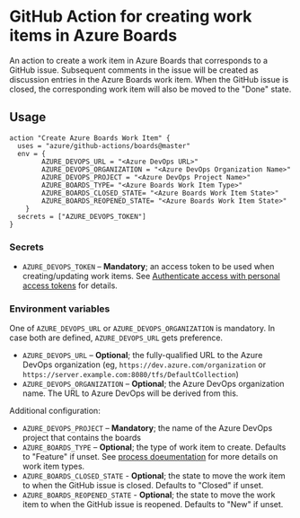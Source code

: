 # GitHub Action for creating work items in Azure Boards

An action to create a work item in Azure Boards that corresponds to
a GitHub issue.  Subsequent comments in the issue will be created as
discussion entries in the Azure Boards work item.  When the GitHub
issue is closed, the corresponding work item will also be moved to the
"Done" state.

## Usage

```
action "Create Azure Boards Work Item" {
  uses = "azure/github-actions/boards@master"
  env = {
		AZURE_DEVOPS_URL = "<Azure DevOps URL>"
		AZURE_DEVOPS_ORGANIZATION = "<Azure DevOps Organization Name>"
		AZURE_DEVOPS_PROJECT = "<Azure DevOps Project Name>"
		AZURE_BOARDS_TYPE= "<Azure Boards Work Item Type>"
		AZURE_BOARDS_CLOSED_STATE= "<Azure Boards Work Item State>"
		AZURE_BOARDS_REOPENED_STATE= "<Azure Boards Work Item State>"
	}
  secrets = ["AZURE_DEVOPS_TOKEN"]
}
```

### Secrets

- `AZURE_DEVOPS_TOKEN` – **Mandatory**; an access token to be used when creating/updating work items.  See [Authenticate access with personal access tokens](https://docs.microsoft.com/en-us/azure/devops/organizations/accounts/use-personal-access-tokens-to-authenticate?view=azure-devops) for details. 


### Environment variables

One of `AZURE_DEVOPS_URL` or `AZURE_DEVOPS_ORGANIZATION` is mandatory.
In case both are defined, `AZURE_DEVOPS_URL` gets preference.

- `AZURE_DEVOPS_URL` – **Optional**; the fully-qualified URL to the Azure DevOps organization (eg, `https://dev.azure.com/organization` or `https://server.example.com:8080/tfs/DefaultCollection`)
- `AZURE_DEVOPS_ORGANIZATION` – **Optional**; the Azure DevOps organization name.  The URL to Azure DevOps will be derived from this.

Additional configuration:

- `AZURE_DEVOPS_PROJECT` – **Mandatory**; the name of the Azure DevOps project that contains the boards
- `AZURE_BOARDS_TYPE` – **Optional**; the type of work item to create.  Defaults to "Feature" if unset.  See [process doeumentation](https://docs.microsoft.com/en-us/azure/devops/boards/work-items/guidance/choose-process?view=azure-devops) for more details on work item types.
- `AZURE_BOARDS_CLOSED_STATE` - **Optional**; the state to move the work item to when the GitHub issue is closed.  Defaults to "Closed" if unset.
- `AZURE_BOARDS_REOPENED_STATE` - **Optional**; the state to move the work item to when the GitHub issue is reopened.  Defaults to "New" if unset.

